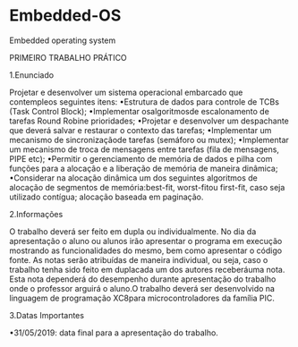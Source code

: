 # Embedded-OS
Embedded operating system

PRIMEIRO TRABALHO PRÁTICO

1.Enunciado

Projetar e desenvolver um sistema operacional embarcado que contempleos seguintes itens:
•Estrutura de dados para controle de TCBs (Task Control Block);
•Implementar osalgoritmosde escalonamento de tarefas Round Robine prioridades;
•Projetar e desenvolver um despachante que deverá salvar e restaurar o contexto das tarefas;
•Implementar um mecanismo de sincronizaçãode tarefas (semáforo ou mutex);
•Implementar um mecanismo de troca de mensagens entre tarefas (fila de mensagens, PIPE etc);
•Permitir  o  gerenciamento  de  memória  de  dados  e  pilha  com  funções  para  a  alocação  e  a  liberação  de memória de maneira dinâmica;
•Considerar  na  alocação  dinâmica  um  dos  seguintes  algoritmos  de  alocação  de  segmentos  de  memória:best-fit, worst-fitou first-fit, caso seja utilizado contígua; alocação baseada em paginação.

2.Informações

O  trabalho  deverá  ser  feito  em  dupla  ou  individualmente.  No  dia  da  apresentação  o  aluno  ou  alunos  irão apresentar  o  programa  em  execução  mostrando  as  funcionalidades  do mesmo,  bem  como  apresentar  o  código fonte.  As  notas  serão  atribuídas  de  maneira  individual,  ou  seja,  caso  o  trabalho  tenha  sido  feito  em  duplacada um  dos  autores  receberáuma  nota.  Esta  nota  dependerá  do  desempenho  durante  apresentação  do  trabalho onde  o professor  arguirá o  aluno.O  trabalho  deverá  ser  desenvolvido  na  linguagem  de  programação XC8para microcontroladores da família PIC.

3.Datas Importantes

•31/05/2019: data final para a apresentação do trabalho.
